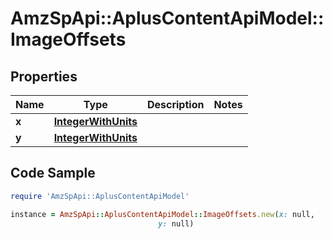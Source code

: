 # AmzSpApi::AplusContentApiModel::ImageOffsets

## Properties

Name | Type | Description | Notes
------------ | ------------- | ------------- | -------------
**x** | [**IntegerWithUnits**](IntegerWithUnits.md) |  | 
**y** | [**IntegerWithUnits**](IntegerWithUnits.md) |  | 

## Code Sample

```ruby
require 'AmzSpApi::AplusContentApiModel'

instance = AmzSpApi::AplusContentApiModel::ImageOffsets.new(x: null,
                                 y: null)
```


